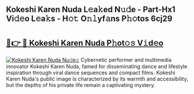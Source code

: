 ## Kokeshi Karen Nuda L𝚎a𝚔ed N𝚞𝚍e - Part-Hx1 Vi𝚍𝚎o L𝚎a𝚔s - H𝚘𝚝 O𝚗𝚕yf𝚊ns P𝚑𝚘tos 6cj29

# <h2><a href="http://kfcf1l.oniu.top/?m=Kokeshi+Karen+Nuda">🔗👉 🔴 Kokeshi Karen Nuda P𝚑ot𝚘𝚜 V𝚒d𝚎o</a></h2>

[![Kokeshi Karen Nuda Nu𝚍e𝚜](https://i.imgur.com/0qMVB7G.gif)](http://kfcf1l.oniu.top/?m=Kokeshi+Karen+Nuda)
Cybernetic performer and multimedia innovator Kokeshi Karen Nuda, famed for disseminating dance and lifestyle inspiration through viral dance sequences and compact films. Kokeshi Karen Nuda's public image is characterized by its warmth and accessibility, but the depths of his private life remain a captivating mystery.  
